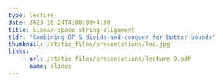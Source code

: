 ```yaml
---
type: lecture
date: 2023-10-24T4:00:00+4:30
title: Linear-space string alignment
tldr: "Combining DP & divide-and-conquer for better bounds"
thumbnail: /static_files/presentations/lec.jpg
links: 
    - url: /static_files/presentations/lecture_9.pdf
      name: slides
---
```

